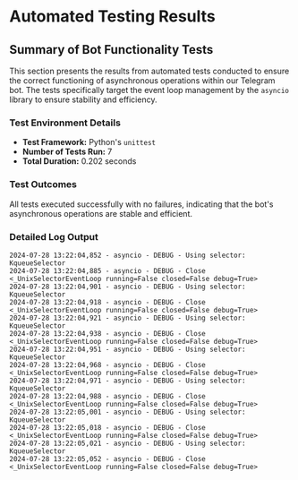 # Automated Testing Results

## Summary of Bot Functionality Tests

This section presents the results from automated tests conducted to ensure the correct functioning of asynchronous operations within our Telegram bot. The tests specifically target the event loop management by the `asyncio` library to ensure stability and efficiency.

### Test Environment Details

- **Test Framework:** Python's `unittest`
- **Number of Tests Run:** 7
- **Total Duration:** 0.202 seconds

### Test Outcomes

All tests executed successfully with no failures, indicating that the bot's asynchronous operations are stable and efficient.

### Detailed Log Output

```plaintext
2024-07-28 13:22:04,852 - asyncio - DEBUG - Using selector: KqueueSelector
2024-07-28 13:22:04,885 - asyncio - DEBUG - Close <_UnixSelectorEventLoop running=False closed=False debug=True>
2024-07-28 13:22:04,901 - asyncio - DEBUG - Using selector: KqueueSelector
2024-07-28 13:22:04,918 - asyncio - DEBUG - Close <_UnixSelectorEventLoop running=False closed=False debug=True>
2024-07-28 13:22:04,921 - asyncio - DEBUG - Using selector: KqueueSelector
2024-07-28 13:22:04,938 - asyncio - DEBUG - Close <_UnixSelectorEventLoop running=False closed=False debug=True>
2024-07-28 13:22:04,951 - asyncio - DEBUG - Using selector: KqueueSelector
2024-07-28 13:22:04,968 - asyncio - DEBUG - Close <_UnixSelectorEventLoop running=False closed=False debug=True>
2024-07-28 13:22:04,971 - asyncio - DEBUG - Using selector: KqueueSelector
2024-07-28 13:22:04,988 - asyncio - DEBUG - Close <_UnixSelectorEventLoop running=False closed=False debug=True>
2024-07-28 13:22:05,001 - asyncio - DEBUG - Using selector: KqueueSelector
2024-07-28 13:22:05,018 - asyncio - DEBUG - Close <_UnixSelectorEventLoop running=False closed=False debug=True>
2024-07-28 13:22:05,021 - asyncio - DEBUG - Using selector: KqueueSelector
2024-07-28 13:22:05,052 - asyncio - DEBUG - Close <_UnixSelectorEventLoop running=False closed=False debug=True>
